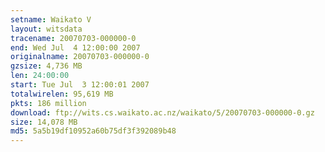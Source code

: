 ```yaml
---
setname: Waikato V
layout: witsdata
tracename: 20070703-000000-0
end: Wed Jul  4 12:00:00 2007
originalname: 20070703-000000-0
gzsize: 4,736 MB
len: 24:00:00
start: Tue Jul  3 12:00:01 2007
totalwirelen: 95,619 MB
pkts: 186 million
download: ftp://wits.cs.waikato.ac.nz/waikato/5/20070703-000000-0.gz
size: 14,078 MB
md5: 5a5b19df10952a60b75df3f392089b48
---
```

